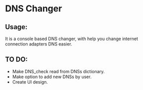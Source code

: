# DNS Changer
## Usage:
It is a console based DNS changer, with help you change internet connection adapters DNS easier.

## TO DO:
* Make DNS_check read from DNSs dictionary.
* Make option to add new DNSs by user.
* Create UI design.
